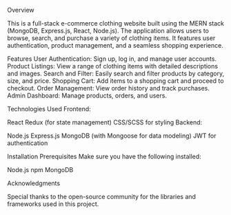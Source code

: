 Overview


This is a full-stack e-commerce clothing website built using the MERN stack (MongoDB, Express.js, React, Node.js). The application allows users to browse, search, and purchase a variety of clothing items. It features user authentication, product management, and a seamless shopping experience.

Features
User Authentication: Sign up, log in, and manage user accounts.
Product Listings: View a range of clothing items with detailed descriptions and images.
Search and Filter: Easily search and filter products by category, size, and price.
Shopping Cart: Add items to a shopping cart and proceed to checkout.
Order Management: View order history and track purchases.
Admin Dashboard: Manage products, orders, and users.


Technologies Used
Frontend:

React
Redux (for state management)
CSS/SCSS for styling
Backend:

Node.js
Express.js
MongoDB (with Mongoose for data modeling)
JWT for authentication

Installation
Prerequisites
Make sure you have the following installed:

Node.js
npm
MongoDB


Acknowledgments

Special thanks to the open-source community for the libraries and frameworks used in this project.
